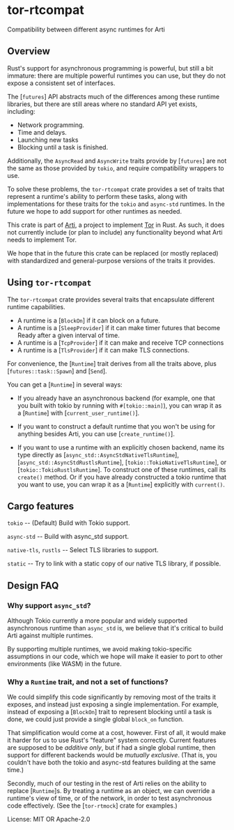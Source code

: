 # tor-rtcompat

Compatibility between different async runtimes for Arti

## Overview

Rust's support for asynchronous programming is powerful, but still
a bit immature: there are multiple powerful runtimes you can use,
but they do not expose a consistent set of interfaces.

The [`futures`] API abstracts much of the differences among these
runtime libraries, but there are still areas where no standard API
yet exists, including:
 - Network programming.
 - Time and delays.
 - Launching new tasks
 - Blocking until a task is finished.

Additionally, the `AsyncRead` and `AsyncWrite` traits provide by
[`futures`] are not the same as those provided by `tokio`, and
require compatibility wrappers to use.

To solve these problems, the `tor-rtcompat` crate provides a set
of traits that represent a runtime's ability to perform these
tasks, along with implementations for these traits for the `tokio`
and `async-std` runtimes.  In the future we hope to add support
for other runtimes as needed.

This crate is part of
[Arti](https://gitlab.torproject.org/tpo/core/arti/), a project to
implement [Tor](https://www.torproject.org/) in Rust.
As such, it does not currently include (or
plan to include) any functionality beyond what Arti needs to
implement Tor.

We hope that in the future this crate can be replaced (or mostly
replaced) with standardized and general-purpose versions of the
traits it provides.

## Using `tor-rtcompat`

The `tor-rtcompat` crate provides several traits that
encapsulate different runtime capabilities.

 * A runtime is a [`BlockOn`] if it can block on a future.
 * A runtime is a [`SleepProvider`] if it can make timer futures that
   become Ready after a given interval of time.
 * A runtime is a [`TcpProvider`] if it can make and receive TCP
   connections
 * A runtime is a [`TlsProvider`] if it can make TLS connections.

For convenience, the [`Runtime`] trait derives from all the traits
above, plus [`futures::task::Spawn`] and [`Send`].

You can get a [`Runtime`] in several ways:

  * If you already have an asynchronous backend (for example, one
    that you built with tokio by running with
    `#[tokio::main]`), you can wrap it as a [`Runtime`] with
    [`current_user_runtime()`].

  * If you want to construct a default runtime that you won't be
    using for anything besides Arti, you can use [`create_runtime()`].

  * If you want to use a runtime with an explicitly chosen backend,
    name its type directly as [`async_std::AsyncStdNativeTlsRuntime`],
    [`async_std::AsyncStdRustlsRuntime`], [`tokio::TokioNativeTlsRuntime`],
    or [`tokio::TokioRustlsRuntime`]. To construct one of these runtimes,
    call its `create()` method.  Or if you have already constructed a
    tokio runtime that you want to use, you can wrap it as a
    [`Runtime`] explicitly with `current()`.

## Cargo features

`tokio` -- (Default) Build with Tokio support.

`async-std` -- Build with async_std support.

`native-tls`, `rustls` -- Select TLS libraries to support. 

`static` -- Try to link with a static copy of our native TLS library,
if possible.

## Design FAQ

### Why support `async_std`?

Although Tokio currently a more popular and widely supported
asynchronous runtime than `async_std` is, we believe that it's
critical to build Arti against multiple runtimes.

By supporting multiple runtimes, we avoid making tokio-specific
assumptions in our code, which we hope will make it easier to port
to other environments (like WASM) in the future.

### Why a `Runtime` trait, and not a set of functions?

We could simplify this code significantly by removing most of the
traits it exposes, and instead just exposing a single
implementation.  For example, instead of exposing a
[`BlockOn`] trait to represent blocking until a task is
done, we could just provide a single global `block_on` function.

That simplification would come at a cost, however.  First of all,
it would make it harder for us to use Rust's "feature" system
correctly.  Current features are supposed to be _additive only_,
but if had a single global runtime, then support for different
backends would be _mutually exclusive_.  (That is, you couldn't
have both the tokio and async-std features building at the same
time.)

Secondly, much of our testing in the rest of Arti relies on the
ability to replace [`Runtime`]s.  By treating a runtime as an
object, we can override a runtime's view of time, or of the
network, in order to test asynchronous code effectively.
(See the [`tor-rtmock`] crate for examples.)

License: MIT OR Apache-2.0
